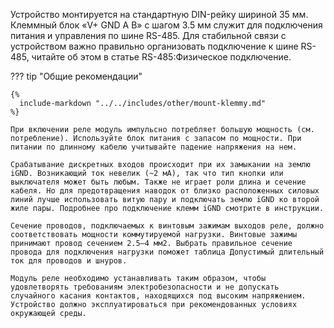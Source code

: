 Устройство монтируется на стандартную DIN-рейку шириной 35 мм. Клеммный блок «V+ GND A B» с шагом 3.5 мм служит для подключения питания и управления по шине RS-485. Для стабильной связи с устройством важно правильно организовать подключение к шине RS-485, читайте об этом в статье RS-485:Физическое подключение.

??? tip "Общие рекомендации"

    {%
      include-markdown "../../includes/other/mount-klemmy.md"
    %}

    При включении реле модуль импульсно потребляет большую мощность (см. потребление). Используйте блок питания с запасом по мощности. При питании по длинному кабелю учитывайте падение напряжения на нем.

    Срабатывание дискретных входов происходит при их замыкании на землю iGND. Возникающий ток невелик (~2 мА), так что тип кнопки или выключателя может быть любым. Также не играет роли длина и сечение кабеля. Но для предотвращения наводок от близко расположенных силовых линий лучше использовать витую пару и подключать землю iGND ко второй жиле пары. Подробнее про подключение клемм iGND смотрите в инструкции.

    Сечение проводов, подключаемых к винтовым зажимам выходов реле, должно соответствовать мощности коммутируемой нагрузки. Винтовые зажимы принимают провод сечением 2.5–4 мм2. Выбрать правильное сечение провода для подключения нагрузки поможет таблица Допустимый длительный ток для проводов и шнуров.

    Модуль реле необходимо устанавливать таким образом, чтобы удовлетворять требованиям электробезопасности и не допускать случайного касания контактов, находящихся под высоким напряжением. Устройство должно эксплуатироваться при рекомендованных условиях окружающей среды.
